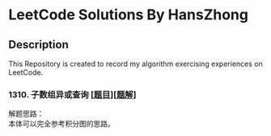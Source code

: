 # LeetCode Solutions By HansZhong
## Description
This Repository is created to record my algorithm exercising experiences on LeetCode.
### 1310. 子数组异或查询 \[[题目](https://leetcode-cn.com/problems/xor-queries-of-a-subarray/)]\[[题解](./Solutions/1310.py)]
解题思路：  
  本体可以完全参考积分图的思路。
